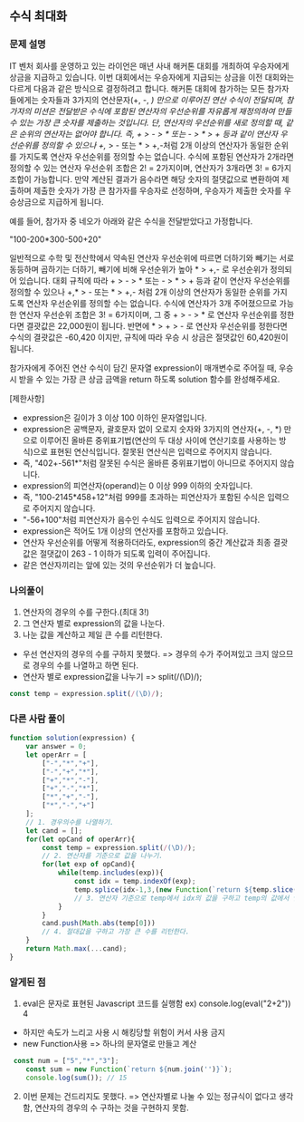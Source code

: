 ## 수식 최대화
### 문제 설명
IT 벤처 회사를 운영하고 있는 라이언은 매년 사내 해커톤 대회를 개최하여 우승자에게 상금을 지급하고 있습니다.
이번 대회에서는 우승자에게 지급되는 상금을 이전 대회와는 다르게 다음과 같은 방식으로 결정하려고 합니다.
해커톤 대회에 참가하는 모든 참가자들에게는 숫자들과 3가지의 연산문자(+, -, *) 만으로 이루어진 연산 수식이 전달되며, 참가자의 미션은 전달받은 수식에 포함된 연산자의 우선순위를 자유롭게 재정의하여 만들 수 있는 가장 큰 숫자를 제출하는 것입니다.
단, 연산자의 우선순위를 새로 정의할 때, 같은 순위의 연산자는 없어야 합니다. 즉, + > - > * 또는 - > * > + 등과 같이 연산자 우선순위를 정의할 수 있으나 +,* > - 또는 * > +,-처럼 2개 이상의 연산자가 동일한 순위를 가지도록 연산자 우선순위를 정의할 수는 없습니다. 수식에 포함된 연산자가 2개라면 정의할 수 있는 연산자 우선순위 조합은 2! = 2가지이며, 연산자가 3개라면 3! = 6가지 조합이 가능합니다.
만약 계산된 결과가 음수라면 해당 숫자의 절댓값으로 변환하여 제출하며 제출한 숫자가 가장 큰 참가자를 우승자로 선정하며, 우승자가 제출한 숫자를 우승상금으로 지급하게 됩니다.

예를 들어, 참가자 중 네오가 아래와 같은 수식을 전달받았다고 가정합니다.

"100-200*300-500+20"

일반적으로 수학 및 전산학에서 약속된 연산자 우선순위에 따르면 더하기와 빼기는 서로 동등하며 곱하기는 더하기, 빼기에 비해 우선순위가 높아 * > +,- 로 우선순위가 정의되어 있습니다.
대회 규칙에 따라 + > - > * 또는 - > * > + 등과 같이 연산자 우선순위를 정의할 수 있으나 +,* > - 또는 * > +,- 처럼 2개 이상의 연산자가 동일한 순위를 가지도록 연산자 우선순위를 정의할 수는 없습니다.
수식에 연산자가 3개 주어졌으므로 가능한 연산자 우선순위 조합은 3! = 6가지이며, 그 중 + > - > * 로 연산자 우선순위를 정한다면 결괏값은 22,000원이 됩니다.
반면에 * > + > - 로 연산자 우선순위를 정한다면 수식의 결괏값은 -60,420 이지만, 규칙에 따라 우승 시 상금은 절댓값인 60,420원이 됩니다.

참가자에게 주어진 연산 수식이 담긴 문자열 expression이 매개변수로 주어질 때, 우승 시 받을 수 있는 가장 큰 상금 금액을 return 하도록 solution 함수를 완성해주세요.

[제한사항]
- expression은 길이가 3 이상 100 이하인 문자열입니다.
- expression은 공백문자, 괄호문자 없이 오로지 숫자와 3가지의 연산자(+, -, *) 만으로 이루어진 올바른 중위표기법(연산의 두 대상 사이에 연산기호를 사용하는 방식)으로 표현된 연산식입니다. 잘못된 연산식은 입력으로 주어지지 않습니다.
- 즉, "402+-561*"처럼 잘못된 수식은 올바른 중위표기법이 아니므로 주어지지 않습니다.
- expression의 피연산자(operand)는 0 이상 999 이하의 숫자입니다.
- 즉, "100-2145*458+12"처럼 999를 초과하는 피연산자가 포함된 수식은 입력으로 주어지지 않습니다.
- "-56+100"처럼 피연산자가 음수인 수식도 입력으로 주어지지 않습니다.
- expression은 적어도 1개 이상의 연산자를 포함하고 있습니다.
- 연산자 우선순위를 어떻게 적용하더라도, expression의 중간 계산값과 최종 결괏값은 절댓값이 263 - 1 이하가 되도록 입력이 주어집니다.
- 같은 연산자끼리는 앞에 있는 것의 우선순위가 더 높습니다.

### 나의풀이
1. 연산자의 경우의 수를 구한다.(최대 3!)
2. 그 연산자 별로 expression의 값을 나눈다.
3. 나눈 값을 계산하고 제일 큰 수를 리턴한다.
- 우선 연산자의 경우의 수를 구하지 못했다. => 경우의 수가 주어져있고 크지 않으므로 경우의 수를 나열하고 하면 된다.
- 연산자 별로 expression값을 나누기 => split(/(\D)/);
```jsx
const temp = expression.split(/(\D)/);
```

### 다른 사람 풀이
```jsx
function solution(expression) {
    var answer = 0;
    let operArr = [
        ["-","*","+"],
        ["-","+","*"],
        ["+","*","-"],
        ["+","-","*"],
        ["*","+","-"],
        ["*","-","+"]
    ];
    // 1. 경우의수를 나열하기.
    let cand = [];
    for(let opCand of operArr){
        const temp = expression.split(/(\D)/);
        // 2. 연산자를 기준으로 값을 나누기.
        for(let exp of opCand){
            while(temp.includes(exp)){
                const idx = temp.indexOf(exp);
                temp.splice(idx-1,3,(new Function(`return ${temp.slice(idx-1,idx+2).join('')}`))());
                // 3. 연산자 기준으로 temp에서 idx의 값을 구하고 temp의 값에서 연산자 전의 값과 연산자 다음의 값을 삭제하고 계산한 값을 넣는다.
            }
        }
        cand.push(Math.abs(temp[0]))
        // 4. 절대값을 구하고 가장 큰 수를 리턴한다.
    }
    return Math.max(...cand);
}
```
### 알게된 점
1. eval은 문자로 표현된 Javascript 코드를 실행함 ex) console.log(eval("2+2")) 4
- 하지만 속도가 느리고 사용 시 해킹당할 위험이 커서 사용 금지
- new Function사용 => 하나의 문자열로 만들고 계산
```jsx
 const num = ["5","*","3"];
    const sum = new Function(`return ${num.join('')}`);
    console.log(sum()); // 15
```
2. 이번 문제는 건드리지도 못했다. => 연산자별로 나눌 수 있는 정규식이 없다고 생각함, 연산자의 경우의 수 구하는 것을 구현하지 못함.


